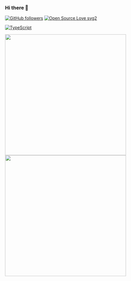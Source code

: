 ### Hi there 👋

[![GitHub followers](https://img.shields.io/github/followers/mrs4w?label=Followers&style=social)](https://github.com/Naereen?tab=followers)  [![Open Source Love svg2](https://badges.frapsoft.com/os/v2/open-source.svg?v=103)](https://github.com/ellerbrock/open-source-badges/)   

[![TypeScript](https://aleen42.github.io/badges/src/typescript.svg)](https://github.com/aleen42/badges) 

<td><img width="400px" align="left" src="https://github-readme-stats.vercel.app/api/top-langs/?username=MrS4w&hide=html&layout=compact&theme=buefy" /></td>

<td><img width="400px" align="left" src="https://github-readme-stats.vercel.app/api?username=MrS4w&theme=buefy"/></td>

<!--
**MrS4w/MrS4w** is a ✨ _special_ ✨ repository because its `README.md` (this file) appears on your GitHub profile.

Here are some ideas to get you started:

- 🔭 I’m currently working on ...
- 🌱 I’m currently learning ...
- 👯 I’m looking to collaborate on ...
- 🤔 I’m looking for help with ...
- 💬 Ask me about ...
- 📫 How to reach me: ...
- 😄 Pronouns: ...
- ⚡ Fun fact: ...
-->
